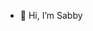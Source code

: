 - 👋 Hi, I’m Sabby

<!---
sabrinarezz/sabrinarezz is a ✨ special ✨ repository because its `README.md` (this file) appears on your GitHub profile.
You can click the Preview link to take a look at your changes.
--->
